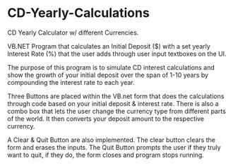 # CD-Yearly-Calculations
CD Yearly Calculator w/ different Currencies.

VB.NET Program that calculates an Initial Deposit ($) with a set yearly Interest Rate (%) that the user adds through user input textboxes on the UI.

The purpose of this program is to simulate CD interest calculations and show the growth of your initial deposit over the span of 1-10 years by compounding the interest rate to each year.

Three Buttons are placed within the VB.net form that does the calculations through code based on your initial deposit & interest rate.
There is also a combo box that lets the user change the currency type from different parts of the world. It then converts your deposit amount to the respective currency.

A Clear & Quit Button are also implemented. The clear button clears the form and erases the inputs. The Quit Button prompts the user if they truly want to quit, if they do, the form closes and program stops running.
